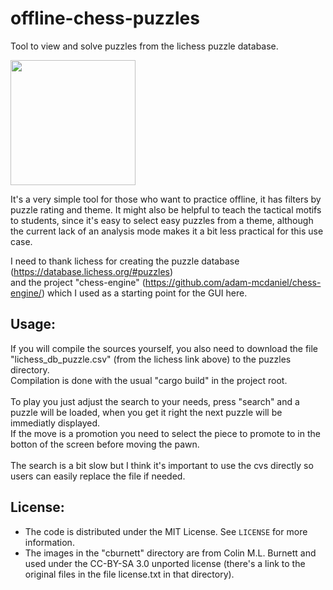 # offline-chess-puzzles
Tool to view and solve puzzles from the lichess puzzle database.

<img src="https://github.com/brianch/offline-chess-puzzles/blob/main/demo.gif" width="200"/>

It's a very simple tool for those who want to practice offline, it has filters by puzzle rating and theme. It might also be helpful to teach the tactical motifs to students, since it's easy to select easy puzzles from a theme, although the current lack of an analysis mode makes it a bit less practical for this use case.

I need to thank lichess for creating the puzzle database (https://database.lichess.org/#puzzles)<br/>
and the project "chess-engine" (https://github.com/adam-mcdaniel/chess-engine/) which I used as a starting point for the GUI here.

## Usage:
If you will compile the sources yourself, you also need to download the file "lichess_db_puzzle.csv" (from the lichess link above) to the puzzles directory.<br/>
Compilation is done with the usual "cargo build" in the project root.<br/><br/>
To play you just adjust the search to your needs, press "search" and a puzzle will be loaded, when you get it right the next puzzle will be immediatly displayed.<br/>
If the move is a promotion you need to select the piece to promote to in the botton of the screen before moving the pawn.<br/><br/>
The search is a bit slow but I think it's important to use the cvs directly so users can easily replace the file if needed.

## License:
- The code is distributed under the MIT License. See `LICENSE` for more information.<br/>
- The images in the "cburnett" directory are from Colin M.L. Burnett and used under the CC-BY-SA 3.0 unported license (there's a link to the original files in the file license.txt in that directory).
